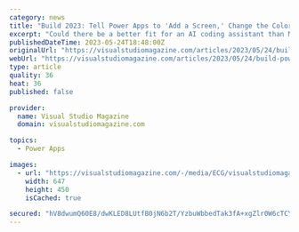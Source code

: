 ```yaml
---
category: news
title: "Build 2023: Tell Power Apps to 'Add a Screen,' Change the Color' and More"
excerpt: "Could there be a better fit for an AI coding assistant than Microsoft's low-code Power Apps? The low code/no code movement was designed from the start to democratize software development, helping \"ordinary business users\" create their own business apps via ..."
publishedDateTime: 2023-05-24T18:48:00Z
originalUrl: "https://visualstudiomagazine.com/articles/2023/05/24/build-power-apps.aspx"
webUrl: "https://visualstudiomagazine.com/articles/2023/05/24/build-power-apps.aspx"
type: article
quality: 36
heat: 36
published: false

provider:
  name: Visual Studio Magazine
  domain: visualstudiomagazine.com

topics:
  - Power Apps

images:
  - url: "https://visualstudiomagazine.com/-/media/ECG/visualstudiomagazine/Images/introimages/ai_power.jpg"
    width: 647
    height: 450
    isCached: true

secured: "hV8dwumQ60E8/dwKLED8LUtfB0jN6b2T/YzbuWbbedTak3fA+xgZlr0W6cTCYCKuyJe4jxOKkhAd1zj6pFRjfdXp7Q93OdcYZxnltCUF76bdwKL6pBGzKNhPX9I5s5vLHIkgUH44MvVTpE3M2UzdC06AKH5gQExnJxijaTFata4tIvGWGVAVHKEiNZilistNGbsmjHZ9UdFt3FoOpdMprxeDt7NJk60Bie+g3zOZj6GPGofPup1JXRc6Wzx4PHGeIFf35ufa0u0drtHJr2NyJZNtI7fwN71npHgQnc6xQhCWHcTiGkv1zL6x81wabr6JjHZDIWxWmCRH9ZfZiBkag1i6d4CDadpggRVFaiQeixU=;H7lsKgGrIx4lb1rXtyx9Jg=="
---
```


